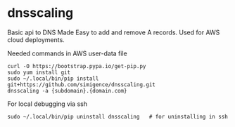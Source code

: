 # dnsscaling
Basic api to DNS Made Easy to add and remove A records.   Used for AWS cloud deployments.

Needed commands in AWS user-data file

    curl -O https://bootstrap.pypa.io/get-pip.py
    sudo yum install git
    sudo ~/.local/bin/pip install git+https://github.com/simigence/dnsscaling.git
    dnsscaling -a {subdomain}.{domain.com}
   
  
For local debugging via ssh

    sudo ~/.local/bin/pip uninstall dnsscaling   # for uninstalling in ssh

